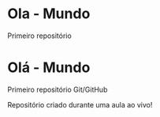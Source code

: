 # Ola - Mundo 
 Primeiro repositório
# Olá - Mundo 
 Primeiro repositório Git/GitHub

 Repositório criado durante uma aula ao vivo!
